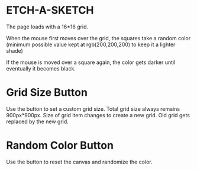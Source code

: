 # ETCH-A-SKETCH

The page loads with a 16*16 grid.

When the mouse first moves over the grid, the squares
take a random color (minimum possible value kept at
rgb(200,200,200) to keep it a lighter shade)

If the mouse is moved over a square again, the color gets
darker until eventually it becomes black.

# Grid Size Button

Use the button to set a custom grid size.
Total grid size always remains 900px*900px.
Size of grid item changes to create a new grid.
Old grid gets replaced by the new grid.

# Random Color Button

Use the button to reset the canvas and randomize the color.